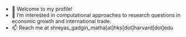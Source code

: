 - 👋 Welcome to my profile!
- 👀 I’m interested in computational approaches to research questions in economic growth and international trade.
- 📫 Reach me at shreyas_gadgin_matha[at]hks[dot]harvard[dot]edu

<!---
shreyasgm/shreyasgm is a ✨ special ✨ repository because its `README.md` (this file) appears on your GitHub profile.
You can click the Preview link to take a look at your changes.
--->
